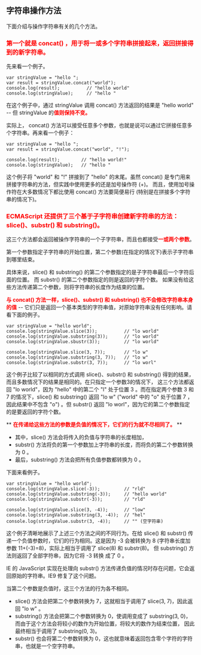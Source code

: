 ## 字符串操作方法

下面介绍与操作字符串有关的几个方法。

### <span style="color: red;font-weight: bold">第一个就是 concat() ，用于将一或多个字符串拼接起来，返回拼接得到的新字符串。</span>

先来看一个例子。

    var stringValue = "hello ";
    var result = stringValue.concat("world");
    console.log(result);          // "hello world"
    console.log(stringValue);     // "hello "

在这个例子中，通过 stringValue 调用 concat() 方法返回的结果是 "hello world" --
但 stringValue 的<span style="color: red;font-weight: bold">值则保持不变。</span>

实际上， concat() 方法可以接受任意多个参数，也就是说可以通过它拼接任意多个字符串。再来看一个例子：

    var stringValue = "hello ";
    var result = stringValue.concat("world", "!");

    console.log(result);        // "hello world!"
    console.log(stringValue);   // "hello "

这个例子将 "world" 和 "!" 拼接到了 "hello" 的末尾。虽然 concat() 是专门用来拼接字符串的方法，但实践中使用更多的还是加号操作符 (+)。
而且，使用加号操作符在大多数情况下都比使用 concat() 方法要简便易行 (特别是在拼接多个字符串的情况下)。


### <span style="color: red;font-weight: bold">ECMAScript 还提供了三个基于子字符串创建新字符串的方法：slice()、substr() 和 substring()。</span>

这三个方法都会返回被操作字符串的一个子字符串，而且也都接受<span style="color: red;font-weight: bold">一或两个参数</span>。

第一个参数指定子字符串的开始位置，第二个参数(在指定的情况下)表示子字符串到哪里结束。

具体来说，slice() 和 substring() 的第二个参数指定的是子字符串最后一个字符后面的位置。
而 substr() 的第二个参数指定的则是返回的字符个数。
如果没有给这些方法传递第二个参数，则将字符串的长度作为结束的位置。

<span style="color: red;font-weight: bold">与 concat() 方法一样，slice()、substr() 和 substring() 也不会修改字符串本身的值</span> --
它们只是返回一个基本类型的字符串值，对原始字符串没有任何影响。请看下面的例子。

    var stringValue = "hello world";
    console.log(stringValue.slice(3));          // "lo world"
    console.log(stringValue.substring(3));      // "lo world"
    console.log(stringValue.sbustr(3));         // "lo world"

    console.log(stringValue.slice(3, 7));       // "lo w"
    console.log(stringValue.substring(3, 7));   // "lo w"
    console.log(stringValue.substr(3, 7));      // "lo worl"

这个例子比较了以相同的方式调用 slice()、substr() 和 substring() 得到的结果，而且多数情况下的结果是相同的。在只指定一个参数3的情况下，
这三个方法都返回 "lo world"，因为 "hello" 中的第二个 "l" 处于位置 3 。而在指定两个参数 3 和 7 的情况下，slice() 和 substring() 返回
"lo w" ("world" 中的 "o" 处于位置 7 ，因此结果中不包含 "o") 。但 substr() 返回 "lo worl"，因为它的第二个参数指定的是要返回的字符个数。

** <span style="color: red;font-weight: bold">在传递给这些方法的参数是负值的情况下，它们的行为就不尽相同了。</span> **

* 其中，slice() 方法会将传入的负值与字符串的长度相加，
* substr() 方法将负的第一个参数加上字符串的长度，而将负的第二个参数转换为 0 。
* 最后，substring() 方法会把所有负值参数都转换为 0 。

下面来看例子。

    var stringValue = "hello world";
    console.log(stringValue.slice(-3));         // "rld"
    console.log(stringValue.substring(-3));     // "hello world"
    console.log(stringValue.substr(-3));        // "rld"

    console.log(stringValue.slice(3, -4));      // "low"
    console.log(stringValue.substring(3, -4));  // "hel"
    console.log(stringValue.substr(3, -4));     // "" (空字符串)

这个例子清晰地展示了上述三个方法之间的不同行为。在给 slice() 和 substr() 传递一个负值参数时，它们的行为相同。这是因为 -3 会被转换为 8
(字符串长度加参数 11+(-3)=8)，实际上相当于调用了 slice(8) 和 substr(8)。 但 substring() 方法则返回了全部字符串，因为它将 -3 转换
成了 0 。

IE 的 JavaScript 实现在处理向 substr() 方法传递负值的情况时存在问题，它会返回原始的字符串。IE9 修复了这个问题。

当第二个参数是负值时，这三个方法的行为各不相同。

* slice() 方法会把第二个参数转换为 7，这就相当于调用了 slice(3, 7)，因此返回 "lo w" 。
* substring() 方法会把第二个参数转换为 0，使调用变成了 substring(3, 0)，而由于这个方法会将较小的数作为开始位置，将较大的数作为结束位置，
  因此最终相当于调用了 substring(0, 3)。
* substr() 也会将第二个参数转换为 0，这也就意味着返回包含零个字符的字符串，也就是一个空字符串。
